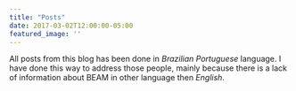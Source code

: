 ```yaml
---
title: "Posts"
date: 2017-03-02T12:00:00-05:00
featured_image: ''
---
```


All posts from this blog has been done in _Brazilian Portuguese_ language. I have done this way to address those people, mainly because there is a lack of information about BEAM in other language then _English_.
